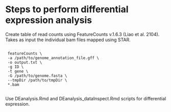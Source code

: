 # Steps to perform differential expression analysis


Create table of read counts using FeatureCounts v.1.6.3 (Liao et al. 2104). Takes as input the individual bam files mapped using STAR.
```
 
 featureCounts \
 -a /path/to/genome_annotation_file.gff \
 -o output.txt \
 -g ID \
 -t gene \
 -G /path/to/genome.fasta \
 --tmpDir /path/to/tmpDir \
 *.bam
 
  ```

Use DEanalysis.Rmd and DEanalysis_dataInspect.Rmd scripts for differential expression.
